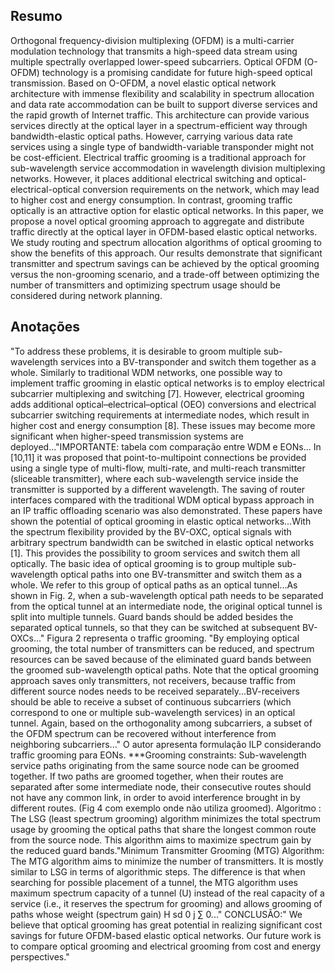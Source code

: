 ## Resumo

Orthogonal frequency-division multiplexing (OFDM) is a multi-carrier modulation technology that transmits a high-speed data stream using multiple spectrally overlapped lower-speed subcarriers. Optical OFDM (O-OFDM) technology is a promising candidate for future high-speed optical transmission. Based on O-OFDM, a novel elastic optical network architecture with immense flexibility and scalability in spectrum allocation and data rate accommodation can be built to support diverse services and the rapid growth of Internet traffic. This architecture can provide various services directly at the optical layer in a spectrum-efficient way through bandwidth-elastic optical paths. However, carrying various data rate services using a single type of bandwidth-variable transponder might not be cost-efficient. Electrical traffic grooming is a traditional approach for sub-wavelength service accommodation in wavelength division multiplexing networks. However, it places additional electrical switching and optical-electrical-optical conversion requirements on the network, which may lead to higher cost and energy consumption. In contrast, grooming traffic optically is an attractive option for elastic optical networks. In this paper, we propose a novel optical grooming approach to aggregate and distribute traffic directly at the optical layer in OFDM-based elastic optical networks. We study routing and spectrum allocation algorithms of optical grooming to show the benefits of this approach. Our results demonstrate that significant transmitter and spectrum savings can be achieved by the optical grooming versus the non-grooming scenario, and a trade-off between optimizing the number of transmitters and optimizing spectrum usage should be considered during network planning.


## Anotações

"To address these problems, it is desirable to groom multiple sub-wavelength services into a BV-transponder and switch them together as a whole. Similarly to traditional WDM networks, one possible way to implement traffic grooming in elastic optical networks is to employ electrical subcarrier multiplexing and switching [7]. However, electrical grooming adds additional optical–electrical–optical (OEO) conversions and electrical subcarrier switching requirements at intermediate nodes, which result in higher cost and energy consumption [8]. These issues may become more significant when higher-speed transmission systems are deployed..."IMPORTANTE: tabela com comparação entre WDM e EONs... In [10,11] it was proposed that point-to-multipoint connections be provided using a single type of multi-flow, multi-rate, and multi-reach transmitter (sliceable transmitter), where each sub-wavelength service inside the transmitter is supported by a different wavelength. The saving of router interfaces compared with the traditional WDM optical bypass approach in an IP traffic offloading scenario was also demonstrated. These papers have shown the potential of optical grooming in elastic optical networks...With the spectrum flexibility provided by the BV-OXC, optical signals with arbitrary spectrum bandwidth can be switched in elastic optical networks [1]. This provides the possibility to groom services and switch them all optically. The basic idea of optical grooming is to group multiple sub-wavelength optical paths into one BV-transmitter and switch them as a whole. We refer to this group of optical paths as an optical tunnel...As shown in Fig. 2, when a sub-wavelength optical path needs to be separated from the optical tunnel at an intermediate node, the original optical tunnel is split into multiple tunnels. Guard bands should be added besides the separated optical tunnels, so that they can be switched at subsequent BV-OXCs..." Figura 2 representa o traffic grooming. "By employing optical grooming, the total number of transmitters can be reduced, and spectrum resources can be saved because of the eliminated guard bands between the groomed sub-wavelength optical paths. Note that the optical grooming approach saves only transmitters, not receivers, because traffic from different source nodes needs to be received   separately...BV-receivers should be able to receive a subset of continuous subcarriers (which correspond to one or multiple sub-wavelength services) in an optical tunnel. Again, based on the orthogonality among subcarriers, a subset of the OFDM spectrum can be recovered without interference from neighboring subcarriers..." O autor apresenta formulação ILP considerando traffic grooming para EONs. ***Grooming constraints: Sub-wavelength service paths originating from the same source node can be groomed together. If two paths are
groomed together, when their routes are separated after some intermediate node, their consecutive routes should not have any common link, in order to avoid interference brought in by different routes. (Fig 4 com exemplo onde não utiliza groomed). Algoritmo : The LSG (least spectrum grooming) algorithm minimizes the total spectrum usage by grooming the optical paths that share the longest common route from the source node. This algorithm aims to maximize spectrum gain by the reduced guard bands."Minimum Transmitter Grooming (MTG) Algorithm:
The MTG algorithm aims to minimize the number of transmitters. It is mostly similar to LSG in terms of algorithmic steps. The difference is that when searching for possible placement of a tunnel, the MTG algorithm uses maximum spectrum capacity of a tunnel (U) instead of the real capacity of a service (i.e., it reserves the spectrum for grooming) and allows grooming of paths whose weight (spectrum gain)
H sd 0 j ∑ 0..." CONCLUSÃO:" We believe that optical grooming has great potential in realizing significant cost savings for future OFDM-based elastic optical networks. Our future work is to compare optical grooming and electrical grooming from cost and energy perspectives."




